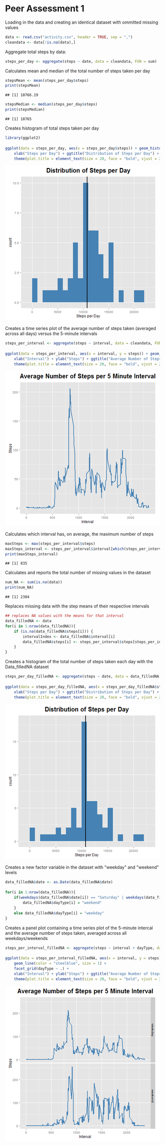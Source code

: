 Peer Assessment 1
=================


Loading in the data and creating an identical dataset with ommitted missing values

```r
data <- read.csv("activity.csv", header = TRUE, sep = ",") 
cleandata <- data[!is.na(data),]
```

Aggregate total steps by data:

```r
steps_per_day <- aggregate(steps ~ date, data = cleandata, FUN = sum)
```

Calculates mean and median of the total number of steps taken per day

```r
stepsMean <- mean(steps_per_day$steps)
print(stepsMean)
```

```
## [1] 10766.19
```

```r
stepsMedian <- median(steps_per_day$steps)
print(stepsMedian)
```

```
## [1] 10765
```

Creates histogram of total steps taken per day

```r
library(ggplot2)

ggplot(data = steps_per_day, aes(x = steps_per_day$steps)) + geom_histogram(fill = "steelblue", binwidth = 1000) + 
    xlab("Steps per Day") + ggtitle("Distribution of Steps per Day") + geom_vline(xintercept = stepsMean, size = 1) +
    theme(plot.title = element_text(size = 20, face = "bold", vjust = 2))
```

![plot of chunk unnamed-chunk-4](figure/unnamed-chunk-4-1.png) 

Creates a time series plot of the average number of steps taken (averaged across all days) versus the 5-minute intervals

```r
steps_per_interval <- aggregate(steps ~ interval, data = cleandata, FUN = mean)

ggplot(data = steps_per_interval, aes(x = interval, y = steps)) + geom_line(color = "steelblue", size = 1) + 
    xlab("Interval") + ylab("Steps") + ggtitle("Average Number of Steps per 5 Minute Interval") +
    theme(plot.title = element_text(size = 20, face = "bold", vjust = 2))
```

![plot of chunk unnamed-chunk-5](figure/unnamed-chunk-5-1.png) 

Calculates which interval has, on average, the maximum number of steps

```r
maxSteps <- max(steps_per_interval$steps)
maxSteps_interval <- steps_per_interval$interval[which(steps_per_interval$steps == maxSteps)]
print(maxSteps_interval)
```

```
## [1] 835
```

Calculates and reports the total number of missing values in the dataset

```r
num_NA <- sum(is.na(data))
print(num_NA)
```

```
## [1] 2304
```

Replaces missing data with the step means of their respective intervals

```r
## replaces NA values with the means for that interval
data_filledNA <- data
for(i in 1:nrow(data_filledNA)){
    if (is.na(data_filledNA$steps[i])) {
        intervalIndex <- data_filledNA$interval[i]
        data_filledNA$steps[i] <- steps_per_interval$steps[steps_per_interval$interval == intervalIndex]
    }
}
```

Creates a histogram of the total number of steps taken each day with the Data_filledNA dataset

```r
steps_per_day_filledNA <- aggregate(steps ~ date, data = data_filledNA, FUN = sum)

ggplot(data = steps_per_day_filledNA, aes(x = steps_per_day_filledNA$steps)) + geom_histogram(fill = "steelblue", binwidth = 1000) + 
    xlab("Steps per Day") + ggtitle("Distribution of Steps per Day") + geom_vline(xintercept = mean(steps_per_day_filledNA$steps), size = 1) +
    theme(plot.title = element_text(size = 20, face = "bold", vjust = 2))
```

![plot of chunk unnamed-chunk-9](figure/unnamed-chunk-9-1.png) 

Creates a new factor variable in the dataset with "weekday" and "weekend" levels 

```r
data_filledNA$date <- as.Date(data_filledNA$date)

for(i in 1:nrow(data_filledNA)){
    if(weekdays(data_filledNA$date[i]) == "Saturday" | weekdays(data_filledNA$date[i]) == "Saturday") {
        data_filledNA$dayType[i] = "weekend"
    }
    else data_filledNA$dayType[i] = "weekday"
}
```

Creates a panel plot containing a time series plot of the 5-minute intercal and the average number of steps taken, averaged across all weekdays/weekends

```r
steps_per_interval_filledNA <- aggregate(steps ~ interval + dayType, data = data_filledNA, FUN = mean)
                                         
ggplot(data = steps_per_interval_filledNA, aes(x = interval, y = steps)) + 
    geom_line(color = "steelblue", size = 1) + 
    facet_grid(dayType ~ .) + 
    xlab("Interval") + ylab("Steps") + ggtitle("Average Number of Steps per 5 Minute Interval") +
    theme(plot.title = element_text(size = 20, face = "bold", vjust = 2))
```

![plot of chunk unnamed-chunk-11](figure/unnamed-chunk-11-1.png) 
